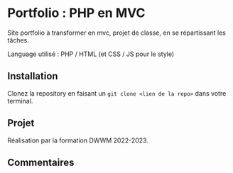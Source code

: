 # Portfolio : PHP en MVC

Site portfolio à transformer en mvc, projet de classe, en se répartissant les tâches.

Language utilisé : PHP / HTML (et CSS / JS pour le style)

## Installation

Clonez la repository en faisant un `git clone <lien de la repo>` dans votre terminal.

## Projet

Réalisation par la formation DWWM 2022-2023.

## Commentaires
